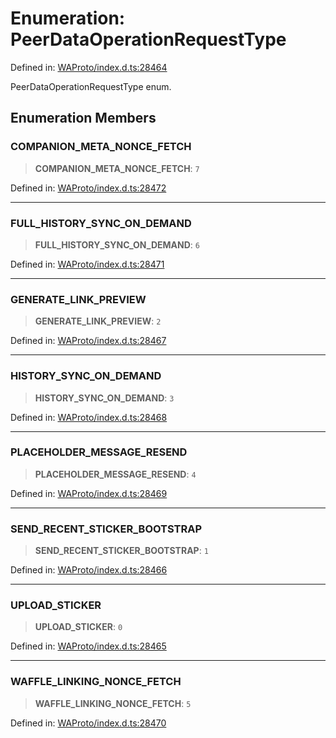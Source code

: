 # Enumeration: PeerDataOperationRequestType

Defined in: [WAProto/index.d.ts:28464](https://github.com/Fokusdotid/Baileys/blob/eb819228f591f9a29a091aefc3a8c91a38d77089/WAProto/index.d.ts#L28464)

PeerDataOperationRequestType enum.

## Enumeration Members

### COMPANION\_META\_NONCE\_FETCH

> **COMPANION\_META\_NONCE\_FETCH**: `7`

Defined in: [WAProto/index.d.ts:28472](https://github.com/Fokusdotid/Baileys/blob/eb819228f591f9a29a091aefc3a8c91a38d77089/WAProto/index.d.ts#L28472)

***

### FULL\_HISTORY\_SYNC\_ON\_DEMAND

> **FULL\_HISTORY\_SYNC\_ON\_DEMAND**: `6`

Defined in: [WAProto/index.d.ts:28471](https://github.com/Fokusdotid/Baileys/blob/eb819228f591f9a29a091aefc3a8c91a38d77089/WAProto/index.d.ts#L28471)

***

### GENERATE\_LINK\_PREVIEW

> **GENERATE\_LINK\_PREVIEW**: `2`

Defined in: [WAProto/index.d.ts:28467](https://github.com/Fokusdotid/Baileys/blob/eb819228f591f9a29a091aefc3a8c91a38d77089/WAProto/index.d.ts#L28467)

***

### HISTORY\_SYNC\_ON\_DEMAND

> **HISTORY\_SYNC\_ON\_DEMAND**: `3`

Defined in: [WAProto/index.d.ts:28468](https://github.com/Fokusdotid/Baileys/blob/eb819228f591f9a29a091aefc3a8c91a38d77089/WAProto/index.d.ts#L28468)

***

### PLACEHOLDER\_MESSAGE\_RESEND

> **PLACEHOLDER\_MESSAGE\_RESEND**: `4`

Defined in: [WAProto/index.d.ts:28469](https://github.com/Fokusdotid/Baileys/blob/eb819228f591f9a29a091aefc3a8c91a38d77089/WAProto/index.d.ts#L28469)

***

### SEND\_RECENT\_STICKER\_BOOTSTRAP

> **SEND\_RECENT\_STICKER\_BOOTSTRAP**: `1`

Defined in: [WAProto/index.d.ts:28466](https://github.com/Fokusdotid/Baileys/blob/eb819228f591f9a29a091aefc3a8c91a38d77089/WAProto/index.d.ts#L28466)

***

### UPLOAD\_STICKER

> **UPLOAD\_STICKER**: `0`

Defined in: [WAProto/index.d.ts:28465](https://github.com/Fokusdotid/Baileys/blob/eb819228f591f9a29a091aefc3a8c91a38d77089/WAProto/index.d.ts#L28465)

***

### WAFFLE\_LINKING\_NONCE\_FETCH

> **WAFFLE\_LINKING\_NONCE\_FETCH**: `5`

Defined in: [WAProto/index.d.ts:28470](https://github.com/Fokusdotid/Baileys/blob/eb819228f591f9a29a091aefc3a8c91a38d77089/WAProto/index.d.ts#L28470)
